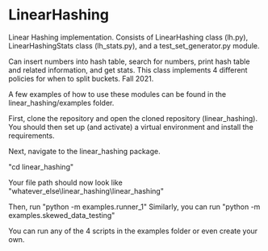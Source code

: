 # LinearHashing

Linear Hashing implementation. Consists of LinearHashing class (lh.py), LinearHashingStats class (lh_stats.py), and a test_set_generator.py module. 

Can insert numbers into hash table, search for numbers, print hash table and related information, and get stats. This class implements 4 different policies for when to split buckets. Fall 2021.

A few examples of how to use these modules can be found in the linear_hashing/examples folder. 

First, clone the repository and open the cloned repository (linear_hashing).
You should then set up (and activate) a virtual environment and install the requirements.

Next, navigate to the linear_hashing package. 

"cd linear_hashing" 

Your file path should now look like "whatever_else\linear_hashing\linear_hashing"

Then, run "python -m examples.runner_1" 
Similarly, you can run "python -m examples.skewed_data_testing" 

You can run any of the 4 scripts in the examples folder or even create your own. 

